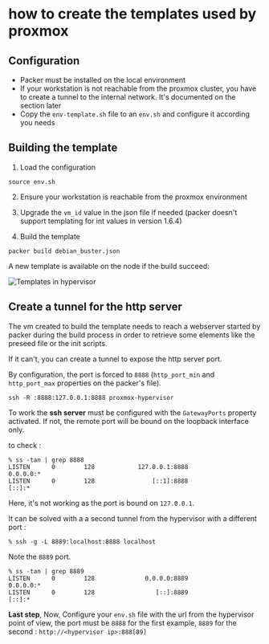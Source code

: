 # how to create the templates used by proxmox

## Configuration

* Packer must be installed on the local environment
* If your workstation is not reachable from the proxmox cluster, you have to create a tunnel to the internal network. It's documented on the section later
* Copy the `env-template.sh` file to an `env.sh` and configure it according you needs

## Building the template

1. Load the configuration

```source env.sh```

2. Ensure your workstation is reachable from the proxmox environment

3. Upgrade the `vm_id` value in the json file if needed (packer doesn't support templating for int values in version 1.6.4)

4. Build the template

```packer build debian_buster.json```

A new template is available on the node if the build succeed:

![Templates in hypervisor](doc/templates.png)

## Create a tunnel for the http server

The vm created to build the template needs to reach a webserver started by packer during the build process in order to retrieve some elements like the preseed file or the init scripts.

If it can't, you can create a tunnel to expose the http server port.

By configuration, the port is forced to `8888` (`http_port_min` and `http_port_max` properties on the packer's file).

```
ssh -R :8888:127.0.0.1:8888 proxmox-hypervisor
```

To work the **ssh server** must be configured with the ``GatewayPorts`` property activated.
If not, the remote port will be bound on the loopback interface only.

to check :
```
% ss -tan | grep 8888
LISTEN      0        128            127.0.0.1:8888              0.0.0.0:*
LISTEN      0        128                [::1]:8888                 [::]:*
```
Here, it's not working as the port is bound on `127.0.0.1`.

It can be solved with a a second tunnel from the hypervisor with a different port :

```
% ssh -g -L 8889:localhost:8888 localhost
```

Note the `8889` port.

```
% ss -tan | grep 8889
LISTEN      0        128              0.0.0.0:8889              0.0.0.0:*
LISTEN      0        128                 [::]:8889                 [::]:*
```

**Last step**, Now, Configure your `env.sh` file with the url from the hypervisor point of view, the port must be ``8888`` for the first example, ``8889`` for the second :
`http://<hypervisor ip>:888[89]`
